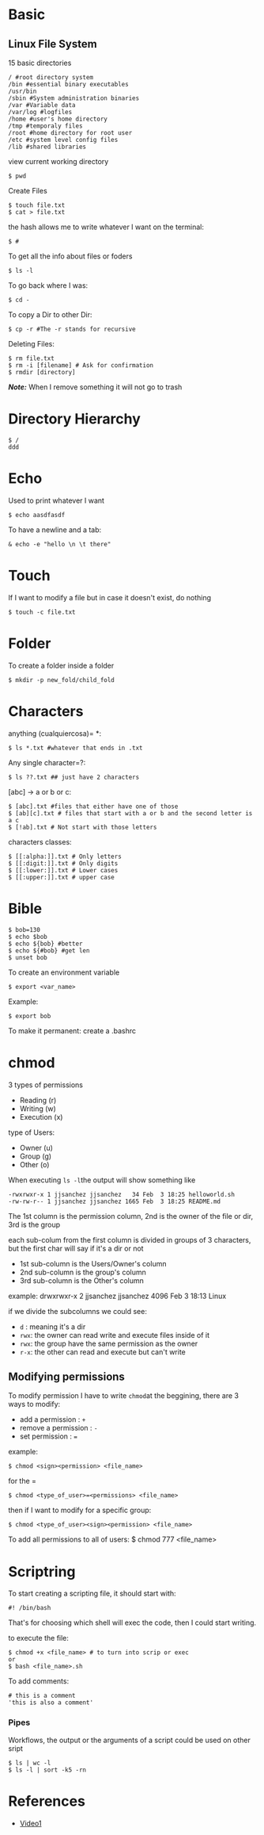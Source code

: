 
# Basic 

## Linux File System
15 basic directories

	/ #root directory system
	/bin #essential binary executables
	/usr/bin
	/sbin #System administration binaries
	/var #Variable data
	/var/log #logfiles
	/home #user's home directory
	/tmp #temporaly files 
	/root #home directory for root user
	/etc #system level config files
	/lib #shared libraries

view current working directory
```
$ pwd
```

Create Files
```
$ touch file.txt
$ cat > file.txt
```
the hash allows me to write whatever I want on the terminal:

	$ #

To get all the info about files or foders

	$ ls -l

To go back where I was:

	$ cd -

To copy a Dir to other Dir:

	$ cp -r #The -r stands for recursive


Deleting Files:
```
$ rm file.txt
$ rm -i [filename] # Ask for confirmation
$ rmdir [directory]
```

***Note:*** When I remove something it will not go to trash

# Directory Hierarchy
	$ / 
	ddd


# Echo

Used to print whatever I want

	$ echo aasdfasdf

To have a newline and a tab:

	& echo -e "hello \n \t there"

# Touch

If I want to modify a file but in case it doesn't exist, do nothing

	$ touch -c file.txt

# Folder
To create a folder inside a folder

	$ mkdir -p new_fold/child_fold

# Characters

anything (cualquiercosa)= *:

	$ ls *.txt #whatever that ends in .txt

Any single character=?:

	$ ls ??.txt ## just have 2 characters

[abc] -> a or b or c:
	
	$ [abc].txt #files that either have one of those
	$ [ab][c].txt # files that start with a or b and the second letter is a c
	$ [!ab].txt # Not start with those letters

characters classes:
	
	$ [[:alpha:]].txt # Only letters
	$ [[:digit:]].txt # Only digits
	$ [[:lower:]].txt # Lower cases
	$ [[:upper:]].txt # upper case

# Bible


	$ bob=130
	$ echo $bob
	$ echo ${bob} #better
	$ echo ${#bob} #get len
	$ unset bob

To create an environment variable

	$ export <var_name>

Example:

	$ export bob

To make it permanent:
	create a .bashrc


# chmod

3 types of permissions
- Reading (r)
- Writing (w)
- Execution (x)

type of Users:
- Owner (u)
- Group (g)
- Other (o)

When executing `ls -l`the output will show something like

	-rwxrwxr-x 1 jjsanchez jjsanchez   34 Feb  3 18:25 helloworld.sh
	-rw-rw-r-- 1 jjsanchez jjsanchez 1665 Feb  3 18:25 README.md

The 1st column is the permission column, 2nd is the owner of the file or dir, 3rd is the group

each sub-colum from the first column is divided in groups of 3 characters, but the first char will say if it's a dir or not

- 1st sub-column is the Users/Owner's column
- 2nd sub-column is the group's column
- 3rd sub-column is the Other's column

example:
	drwxrwxr-x 2 jjsanchez jjsanchez 4096 Feb  3 18:13 Linux

if we divide the subcolumns we could see: 
- `d` : meaning it's a dir
- `rwx`: the owner can read write and execute files inside of it
- `rwx`: the group have the same permission as the owner
- `r-x`: the other can read and execute but can't write

## Modifying permissions 

To modify permission I have to write `chmod`at the beggining,
there are 3 ways to modify:
- add a permission : `+`
- remove a permission : `-`
- set permission : `=`

example:

	$ chmod <sign><permission> <file_name>

for the =

	$ chmod <type_of_user>=<permissions> <file_name>

then if I want to modify for a specific group:

	$ chmod <type_of_user><sign><permission> <file_name>

To add all permissions to all of users:
	$ chmod 777 <file_name>

# Scriptring

To start creating a scripting file, it should start with: 

	#! /bin/bash

That's for choosing which shell will exec the code, then I could start writing.

to execute the file:

	$ chmod +x <file_name> # to turn into scrip or exec
	or 
	$ bash <file_name>.sh 

To add comments:

	# this is a comment
	'this is also a comment'


### Pipes
Workflows, the output or the arguments of a script could be used on other sript

	$ ls | wc -l
	$ ls -l | sort -k5 -rn

# References

- [Video1](https://www.youtube.com/watch?v=H4ayPYcZEfI)
